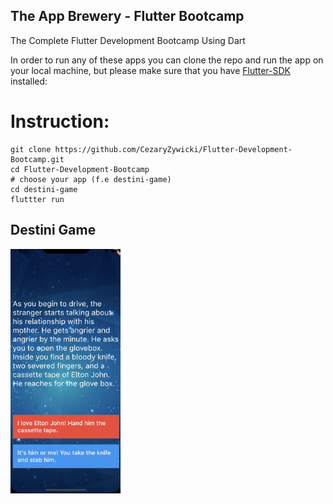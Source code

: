 ## The App Brewery - Flutter Bootcamp
The Complete Flutter Development Bootcamp Using Dart

In order to run any of these apps you can clone the repo and run the app on your local machine, but please make sure that you have [Flutter-SDK](https://flutter.dev/docs/get-started/install) installed:

# Instruction: 
```
git clone https://github.com/CezaryZywicki/Flutter-Development-Bootcamp.git
cd Flutter-Development-Bootcamp
# choose your app (f.e destini-game)
cd destini-game
fluttter run
```

## Destini Game

<img width="35%" destini src="screenshots/destini-game.png">
